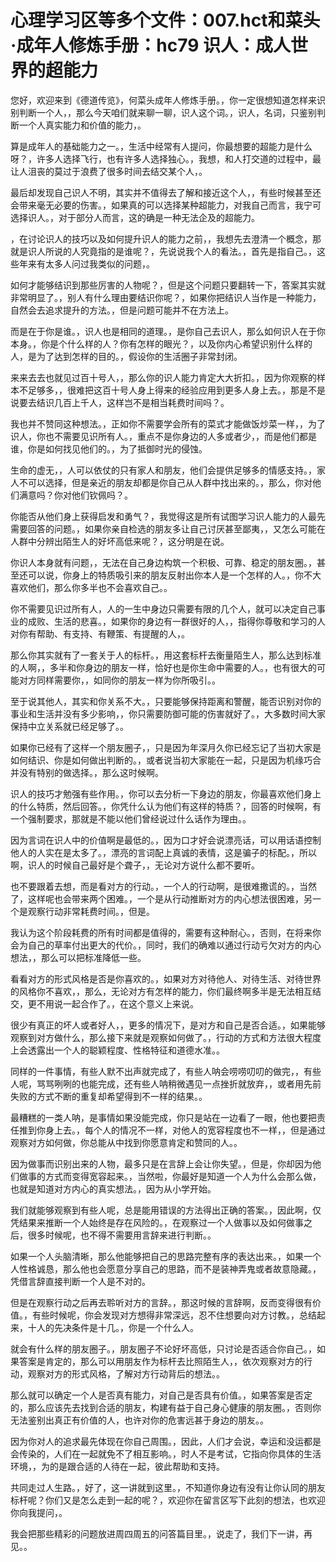 # 心理学习区等多个文件：007.hct和菜头·成年人修炼手册：hc79 识人：成人世界的超能力

您好，欢迎来到《德道传览》，何菜头成年人修炼手册。，你一定很想知道怎样来识别判断一个人，，那么今天咱们就来聊一聊，识人这个词。，识人，名词，只鉴别判断一个人真实能力和价值的能力，。

算是成年人的基础能力之一。，生活中经常有人提问，你最想要的超能力是什么呀？，许多人选择飞行，也有许多人选择独心。，我想，和人打交道的过程中，最让人沮丧的莫过于浪费了很多时间去结交某个人，。

最后却发现自己识人不明，其实并不值得去了解和接近这个人，，有些时候甚至还会带来毫无必要的伤害。，如果真的可以选择某种超能力，对我自己而言，我宁可选择识人。，对于部分人而言，这的确是一种无法企及的超能力。

，在讨论识人的技巧以及如何提升识人的能力之前，，我想先去澄清一个概念，那就是识人所说的人究竟指的是谁呢？，先说说我个人的看法。，首先是指自己。，这些年来有太多人问过我类似的问题，。

如何才能够结识到那些厉害的人物呢？，但是这个问题只要翻转一下，答案其实就非常明显了。，别人有什么理由要结识你呢？，如果你把结识人当作是一种能力，自然会去追求提升的方法。，但是问题可能并不在方法上。

而是在于你是谁。，识人也是相同的道理。，是你自己去识人，那么如何识人在于你本身。，你是个什么样的人？你有怎样的眼光？，以及你内心希望识别什么样的人，是为了达到怎样的目的。，假设你的生活圈子非常封闭。

来来去去也就见过百十号人，，那么你的识人能力肯定大大折扣。，因为你观察的样本不足够多，，很难把这百十号人身上得来的经验应用到更多人身上去。，那是不是说要去结识几百上千人，这样岂不是相当耗费时间吗？。

我也并不赞同这种想法。，正如你不需要学会所有的菜式才能做饭炒菜一样，，为了识人，你也不需要见识所有人。，重点不是你身边的人多或者少，，而是他们都是谁，你是如何找见他们的。，为了抵御时光的侵蚀。

生命的虚无，，人可以依仗的只有家人和朋友，他们会提供足够多的情感支持。，家人不可以选择，但是亲近的朋友却都是你自己从人群中找出来的。，那么，你对他们满意吗？你对他们钦佩吗？。

你能否从他们身上获得启发和勇气？，我觉得这是所有试图学习识人能力的人最先需要回答的问题。，如果你亲自检选的朋友多让自己讨厌甚至鄙夷，，又怎么可能在人群中分辨出陌生人的好坏高低来呢？，这分明是在说。

你识人本身就有问题，，无法在自己身边构筑一个积极、可靠、稳定的朋友圈。，甚至还可以说，你身上的特质吸引来的朋友反射出你本人是一个怎样的人。，你不大喜欢他们，那么你多半也不会喜欢自己。。

你不需要见识过所有人，人的一生中身边只需要有限的几个人，就可以决定自己事业的成败、生活的悲喜。，如果你的身边有一群很好的人，，指得你尊敬和学习的人对你有帮助、有支持、有鞭策、有提醒的人，。

那么你其实就有了一套关于人的标杆。，用这套标杆去衡量陌生人，那么达到标准的人啊，，多半和你身边的朋友一样，恰好也是你生命中需要的人。，也有很大的可能对方同样需要你，，如同你的朋友一样为你所吸引。。

至于说其他人，其实和你关系不大。，只要能够保持距离和警醒，能否识别对你的事业和生活并没有多少影响，，你只需要防御可能的伤害就好了。，大多数时间大家保持中立关系就已经足够了。。

如果你已经有了这样一个朋友圈子，，只是因为年深月久你已经忘记了当初大家是如何结识、你是如何做出判断的。，或者说当初大家能在一起，只是因为机缘巧合并没有特别的做选择。，那么这时候啊。

识人的技巧才勉强有些作用。，你可以去分析一下身边的朋友，你最喜欢他们身上的什么特质，然后回答。，你凭什么认为他们有这样的特质？，回答的时候啊，有一个强制要求，那就是不能以他们曾经说过什么话作为理由。。

因为言词在识人中的价值啊是最低的。，因为口才好会说漂亮话，可以用话语控制他人的人实在是太多了。，漂亮的言词配上真诚的表情，这是骗子的标配。，所以啊，识人的时候自己最好是个聋子，，无论对方说什么都不要听。

也不要跟着去想，而是看对方的行动。，一个人的行动啊，是很难撒谎的。，当然了，这样呢也会带来两个困难。，一个是从行动推断对方的内心想法很困难，另一个是观察行动非常耗费时间。，但是。

我认为这个阶段耗费的所有时间都是值得的，需要有这种耐心。，否则，在将来你会为自己的草率付出更大的代价。，同时，我们的确难以通过行动亏欠对方的内心想法，，那么可以把标准降低一些。

看看对方的形式风格是否是你喜欢的。，如果对方对待他人、对待生活、对待世界的风格你不喜欢，，那么，无论对方有怎样的能力，你们最终啊多半是无法相互结交，更不用说一起合作了。，在这个意义上来说。

很少有真正的坏人或者好人，，更多的情况下，是对方和自己是否合适。，如果能够观察到对方做什么，那么接下来就是观察如何做了。，行动的方式和方法很大程度上会透露出一个人的聪颖程度、性格特征和道德水准。。

同样的一件事情，有些人默不出声就完成了，有些人呐会唠唠叨叨的做完，，有些人呢，骂骂咧咧的也能完成，还有些人呐稍微遇见一点挫折就放弃，，或者用先前失败的方式不断的重复却希望得到不一样的结果。。

最糟糕的一类人呐，是事情如果没能完成，你只是站在一边看了一眼，他也要把责任推到你身上去。，每个人的情况不一样，对他人的宽容程度也不一样，，但是通过观察对方如何做，你总能从中找到你愿意肯定和赞同的人。。

因为做事而识别出来的人物，最多只是在言辞上会让你失望。，但是，你却因为他们做事的方式而变得宽容起来。，当然啦，你最好是知道一个人为什么会那么做，也就是知道对方内心的真实想法。，因为从小学开始。

我们就能够观察到有些人呢，总是能用错误的方法得出正确的答案。，因此啊，仅凭结果来推断一个人始终是存在风险的。，在观察过一个人做事以及如何做事之后，很多时候呢，也不得不需要用言辞来进行判断。。

如果一个人头脑清晰，那么他能够把自己的思路完整有序的表达出来。，如果一个人性格诚恳，那么他也会愿意分享自己的思路，而不是装神弄鬼或者故意隐藏。，凭借言辞直接判断一个人是不对的。

但是在观察行动之后再去聆听对方的言辞。，那这时候的言辞啊，反而变得很有价值。，有些时候呢，你会发现对方想得非常深远，忍不住想要向对方讨教。，总结起来，十人的先决条件是十几。，你是一个什么人。

就会有什么样的朋友圈子。，朋友圈子不论好坏高低，只讨论是否适合你自己。，如果答案是肯定的，那么可以用朋友作为标杆去比照陌生人，，依次观察对方的行动，观察对方的形式风格，了解对方行动背后的想法。。

那么就可以确定一个人是否真有能力，对自己是否具有价值。，如果答案是否定的，那么应该先去找到合适的朋友，构建有益于自己身心健康的朋友圈。，否则你无法鉴别出真正有价值的人，也许对你的危害远甚于身边的朋友。。

因为你对人的追求最先体现在你自己周围。，因此，人们才会说，幸运和没运都是会传染的，人们在一起就免不了相互影响。，时人不是考试，它指向你具体的生活环境，，为的是跟合适的人待在一起，彼此帮助和支持。

共同走过人生路。，好了，这一讲就到这里。，不知道你身边有没有让你认同的朋友标杆呢？你们又是怎么走到一起的呢？，欢迎你在留言区写下此刻的想法，也欢迎你向我提问，。

我会把那些精彩的问题放进周四周五的问答篇目里。，说走了，我们下一讲，再见。。